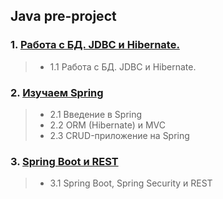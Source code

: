 ## Java pre-project

### 1. [Работа с БД. JDBC и Hibernate.]()
>- 1.1 Работа с БД. JDBC и Hibernate.

### 2. [Изучаем Spring]()
>- 2.1 Введение в Spring
>- 2.2 ORM (Hibernate) и MVC
>- 2.3 CRUD-приложение на Spring  

### 3. [Spring Boot и REST]()
>- 3.1 Spring Boot, Spring Security и REST
